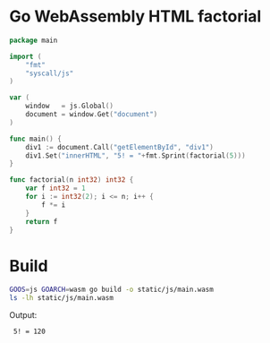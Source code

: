 # Go WebAssembly HTML factorial
```go
package main

import (
	"fmt"
	"syscall/js"
)

var (
	window   = js.Global()
	document = window.Get("document")
)

func main() {
	div1 := document.Call("getElementById", "div1")
	div1.Set("innerHTML", "5! = "+fmt.Sprint(factorial(5)))
}

func factorial(n int32) int32 {
	var f int32 = 1
	for i := int32(2); i <= n; i++ {
		f *= i
	}
	return f
}
```

# Build
```sh
GOOS=js GOARCH=wasm go build -o static/js/main.wasm
ls -lh static/js/main.wasm
```

Output:

```
 5! = 120
```
